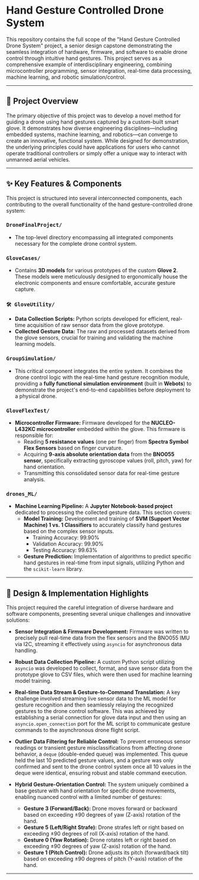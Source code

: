 # Hand Gesture Controlled Drone System

This repository contains the full scope of the "Hand Gesture Controlled Drone System" project, a senior design capstone demonstrating the seamless integration of hardware, firmware, and software to enable drone control through intuitive hand gestures. This project serves as a comprehensive example of interdisciplinary engineering, combining microcontroller programming, sensor integration, real-time data processing, machine learning, and robotic simulation/control.

---

## 🚀 Project Overview

The primary objective of this project was to develop a novel method for guiding a drone using hand gestures captured by a custom-built smart glove. It demonstrates how diverse engineering disciplines—including embedded systems, machine learning, and robotics—can converge to create an innovative, functional system. While designed for demonstration, the underlying principles could have applications for users who cannot operate traditional controllers or simply offer a unique way to interact with unmanned aerial vehicles.

---

## ✨ Key Features & Components

This project is structured into several interconnected components, each contributing to the overall functionality of the hand gesture-controlled drone system:

### `DroneFinalProject/`
   - The top-level directory encompassing all integrated components necessary for the complete drone control system.

### `GloveCases/`
   - Contains **3D models** for various prototypes of the custom **Glove 2**. These models were meticulously designed to ergonomically house the electronic components and ensure comfortable, accurate gesture capture.

### `🛠️ GloveUtility/`
* **Data Collection Scripts:** Python scripts developed for efficient, real-time acquisition of raw sensor data from the glove prototype.
* **Collected Gesture Data:** The raw and processed datasets derived from the glove sensors, crucial for training and validating the machine learning models.

### `GroupSimulation/`
   - This critical component integrates the entire system. It combines the drone control logic with the real-time hand gesture recognition module, providing a **fully functional simulation environment** (built in **Webots**) to demonstrate the project's end-to-end capabilities before deployment to a physical drone.

### `GloveFlexTest/`
* **Microcontroller Firmware:** Firmware developed for the **NUCLEO-L432KC microcontroller** embedded within the glove. This firmware is responsible for:
    * Reading **5 resistance values** (one per finger) from **Spectra Symbol Flex Sensors** based on finger curvature.
    * Acquiring **9-axis absolute orientation data** from the **BNO055 sensor**, specifically extracting gyroscope values (roll, pitch, yaw) for hand orientation.
    * Transmitting this consolidated sensor data for real-time gesture analysis.

### `drones_ML/`
* **Machine Learning Pipeline:** A **Jupyter Notebook-based project** dedicated to processing the collected gesture data. This section covers:
    * **Model Training:** Development and training of **SVM (Support Vector Machine) 1 vs. 1 Classifiers** to accurately classify hand gestures based on the complex sensor inputs.
        * Training Accuracy: $99.90\%$
        * Validation Accuracy: $99.90\%$
        * Testing Accuracy: $99.63\%$
    * **Gesture Prediction:** Implementation of algorithms to predict specific hand gestures in real-time from input signals, utilizing Python and the `scikit-learn` library.

---
## 🧠 Design & Implementation Highlights

This project required the careful integration of diverse hardware and software components, presenting several unique challenges and innovative solutions:

* **Sensor Integration & Firmware Development:** Firmware was written to precisely pull real-time data from the flex sensors and the BNO055 IMU via I2C, streaming it effectively using `asyncio` for asynchronous data handling.

* **Robust Data Collection Pipeline:** A custom Python script utilizing `asyncio` was developed to collect, format, and save sensor data from the prototype glove to CSV files, which were then used for machine learning model training.

* **Real-time Data Stream & Gesture-to-Command Translation:** A key challenge involved streaming live sensor data to the ML model for gesture recognition and then seamlessly relaying the recognized gestures to the drone control software. This was achieved by establishing a serial connection for glove data input and then using an `asyncio.open_connection` port for the ML script to communicate gesture commands to the asynchronous drone flight script.

* **Outlier Data Filtering for Reliable Control:** To prevent erroneous sensor readings or transient gesture misclassifications from affecting drone behavior, a `deque` (double-ended queue) was implemented. This queue held the last 10 predicted gesture values, and a gesture was only confirmed and sent to the drone control system once all 10 values in the deque were identical, ensuring robust and stable command execution.

* **Hybrid Gesture-Orientation Control:** The system uniquely combined a base gesture with hand orientation for specific drone movements, enabling nuanced control with a limited number of gestures:
    * **Gesture 3 (Forward/Back):** Drone moves forward or backward based on exceeding $\pm 90$ degrees of yaw (Z-axis) rotation of the hand.
    * **Gesture 5 (Left/Right Strafe):** Drone strafes left or right based on exceeding $\pm 90$ degrees of roll (X-axis) rotation of the hand.
    * **Gesture 0 (Yaw Rotation):** Drone rotates left or right based on exceeding $\pm 90$ degrees of yaw (Z-axis) rotation of the hand.
    * **Gesture 1 (Pitch Control):** Drone adjusts its pitch (forward/back tilt) based on exceeding $\pm 90$ degrees of pitch (Y-axis) rotation of the hand.
---

